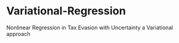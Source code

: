 # Variational-Regression
Nonlinear Regression in Tax Evasion with Uncertainty a Variational approach
